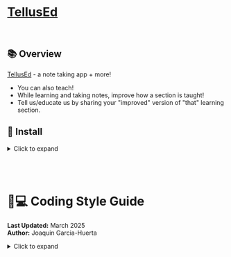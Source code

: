 # [TellusEd](https://tellused.com/)

<br>

## 📚 Overview

[TellusEd](https://tellused.com/) - a note taking app + more! <br />

- You can also teach!<br />
- While learning and taking notes, improve how a section is taught!<br />
- Tell us/educate us by sharing your "improved" version of "that" learning section.<br />

## 💾 Install

<details>
  <summary>Click to expand</summary>

### Frontend

![ReactJS](https://img.shields.io/badge/react-%2320232a.svg?logo=react&style=flat&logoColor=%2361DAFB)
![JavaScript](https://img.shields.io/badge/javascript-%23323330.svg?logo=javascript&style=flat&logoColor=%23F7DF1E)
![Redux](https://img.shields.io/badge/redux-%23593d88.svg?logo=redux&style=flat&logoColor=white)

### Backend

[![Python](https://img.shields.io/badge/-Python-F9DC3E.svg?logo=python&style=flat)](https://www.python.org/)
[![Django](https://img.shields.io/badge/-Django-092E20.svg?logo=django&style=flat)](https://www.djangoproject.com/)
![Postgres](https://img.shields.io/badge/postgres-%23316192.svg?logo=postgresql&style=flat&logoColor=white)

### Authentication

![JSON Web Tokens](https://img.shields.io/badge/JSON%20Web%20Tokens-000?logo=jsonwebtokens&logoColor=fff&style=flat)

### Host

![Heroku](https://img.shields.io/badge/Heroku-430098.svg?logo=heroku&style=flat&logoColor=white)

### Domain

![Squarespace](https://img.shields.io/badge/Squarespace-000000.svg?logo=squarespace&style=flat&logoColor=white)

## ⚒️ Getting Started

0. python version for this project:
   python 3.10.6

1. Clone the repo:

```
https://github.com/quin650/TellusEd.git
```

2. Create python Virtual Environment and activate:

```
cd backend
python -m venv .venv
source .venv/bin/activate
```

3. Install backend packages:

```
pip install -r requirements.txt
```

4. Install frontend packages:

```
cd frontend
npm install
```

5. Create .env

```
cd ..
touch .env
```

6. and add:

```
SECRET_KEY=<<Password of your choosing>>
DATABASE_URL=sqlite:///dev.db
```

7. create database

```
open terminal & run commands:
   % psql postgres
   postgres=# CREATE DATABASE tellused OWNER postgres;

set password (required in django settings setup)
   postgres=#\password
   postgres=# enter password
   postgres=# enter password again

to quit, run:
   postgres=#\q
```

7. migrate seed files:

```
cd backend
python manage.py migrate
```

8. Run the frontend server

```
npm start
npm run build
npm run dev
```

9. Run the backend server

```
python manage.py runserver
```

10. Navigate to local site in browser

```
http://localhost:8000/
```

## </details>

## <br>

# 📝💻 Coding Style Guide

**Last Updated:** March 2025  
**Author:** Joaquin Garcia-Huerta

<details>
  <summary>Click to expand</summary>
  
## Summary of Key Naming Conventions

| Type             | Convention       | Example                           |
| ---------------- | ---------------- | --------------------------------- |
| Variables        | `camelCase`      | `userName`, `totalCount`          |
| Redux Variables  | `camelCase`\_rdx | `userName_rdx`, `totalCount_rdx`  |
| Constants        | `UPPER_CASE`     | `API_URL`, `MAX_LENGTH`           |
| Functions        | `camelCase`      | `fetchData()`, `handleSubmit()`   |
| Booleans         | `is/has` prefix  | `isValid`, `hasPermission`        |
| Classes          | `PascalCase`     | `UserProfile`, `ShoppingCart`     |
| React Components | `PascalCase`     | `<NavBar />`, `<Footer />`        |
| Props            | `camelCase`      | `<UserProfile userName="John" />` |
| Event Handlers   | `handleEvent`    | `handleClick()`, `handleSubmit()` |
| CSS Classes      | `kebab-case`     | `.nav-bar`, `.button-primary`     |

### Additional Naming Guidelines:

- Variables, functions, Components: `camelCase`
- Classes & components: `PascalCase`
- Constants: `UPPER_CASE`
- Private variables: `_underscorePrefix`
- Interfaces & Types: `PascalCase`
- Enums: `PascalCase`
- Folder Names: `camelCase`
  - Number the folders wherever possible
  - When folders have a theme, use: `_underscorePrefix` followed by `camelCase` i.e. django_UserAccounts

### Examples:

<details>
  <summary>Click to expand</summary>

- Generally: `_underscorePrefix` followed by `camelCase`
- Numbered if helpful

| Type      | Convention | Example                          |
| --------- | ---------- | -------------------------------- |
| Folder    | xyz        | 30_modal_resetThisTest           |
| File      | xyz        | modal_resetThisTest              |
| Component | xyz        | Modal_resetThisTest              |
| Reducer   | xyz        | modal_resetThisTest              |
| Action    | xyz        | modal_action_resetThisTest_close |
| Ref       | xyz        | modal_ref_resetThisTest          |

</details>

## ⚛️ React.js Coding Guide

<details>
  <summary>Click to expand</summary>

## **1. General JavaScript & TypeScript Rules**

### **1.1 Use `const` and `letf`, Never `var`**

```tsx
const name = "Joaquin"; // ✅ Good
let age = 37; // ✅ Good
var city = "San Jose"; // ❌ Bad
```

### **1.2 Use Arrow Functions for Anonymous Functions**

```tsx
const add = (a: number, b: number): number => a + b;
```

### **1.3 Always Use Template Literals Instead of String Concatenation**

```tsx
const greeting = `Hello, ${name}!`; // ✅ Good
const greeting2 = "Hello, " + name + "!"; // ❌ Bad
```

### **1.4 Use Destructuring for Objects and Arrays**

```tsx
const user = { name: "Joaquin", age: 37 };
const { name, age } = user; // ✅ Good
```

### **1.5 Use Optional Chaining and Nullish Coalescing**

```tsx
const userAge = user?.age ?? "Unknown"; // ✅ Prevents undefined errors
```

### **1.6 Avoid Using `any` Type**

```tsx
const fetchData = async (): Promise<any> => {
	// ❌ Avoid `any`
	return fetch("https://api.example.com/data").then((res) => res.json());
};
```

---

## **2. React & JSX Best Practices**

### **2.1 Functional Components Only (No Class Components)**

```tsx
const Button = ({ text }: { text: string }) => <button>{text}</button>;
```

### **2.2 Use PascalCase for Components and camelCase for Props**

```tsx
const UserProfile = ({ userName }: { userName: string }) => <h1>{userName}</h1>;
```

### **2.3 Self-Closing Tags When Possible**

```tsx
return <img src="profile.jpg" alt="Profile" />; // ✅ Good
```

### **2.4 Keep Components Small and Reusable**

```tsx
const Avatar = ({ url }: { url: string }) => <img src={url} alt="User Avatar" />;
const UserProfile = ({ user }: { user: { name: string; avatar: string } }) => (
	<div>
		<h1>{user.name}</h1>
		<Avatar url={user.avatar} />
	</div>
);
```

### **2.5 Use Fragments Instead of Extra `div` Elements**

```tsx
return (
	<>
		<h1>Title</h1>
		<p>Content here...</p>
	</>
);
```

---

## **3. Hooks & State Management**

### **3.1 Use `useState` with Initial Type**

```tsx
const [count, setCount] = useState<number>(0);
```

### **3.2 Use `useEffect` with a Dependency Array**

```tsx
useEffect(() => {
	console.log("Component Mounted");
}, []); // ✅ Runs only on mount
```

### **3.3 Use Custom Hooks for Reusability**

```tsx
const useWindowWidth = () => {
	const [width, setWidth] = useState(window.innerWidth);
	useEffect(() => {
		const handleResize = () => setWidth(window.innerWidth);
		window.addEventListener("resize", handleResize);
		return () => window.removeEventListener("resize", handleResize);
	}, []);
	return width;
};
```

### **3.4 Use `useCallback` for Performance Optimization**

```tsx
const handleClick = useCallback(() => console.log("Clicked!"), []);
```

---

## **4. Props & State Handling**

### **4.1 Define Props with TypeScript**

```tsx
type ButtonProps = {
	text: string;
	onClick: () => void;
};

const Button: React.FC<ButtonProps> = ({ text, onClick }) => <button onClick={onClick}>{text}</button>;
```

### **4.2 Use Default Props Instead of Undefined Values**

```tsx
const WelcomeMessage = ({ message = "Hello, User!" }: { message?: string }) => <p>{message}</p>;
```

---

## </details>

### **Final Notes**

- 🚀 Follow **DRY** (Don’t Repeat Yourself).
- ✅ Use TypeScript for type safety.
- 🔍 Write **clean, readable, and maintainable** code.
- ⚡ Optimize performance using **React.memo, useMemo, and useCallback**.
- 🔒 Use **strict types** instead of `any`.

---

</details>
